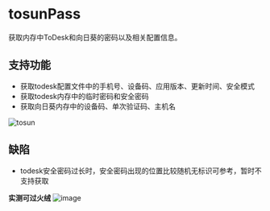# tosunPass
获取内存中ToDesk和向日葵的密码以及相关配置信息。
## 支持功能
- 获取todesk配置文件中的手机号、设备码、应用版本、更新时间、安全模式
- 获取todesk内存中的临时密码和安全密码
- 获取向日葵内存中的设备码、单次验证码、主机名

![tosun](https://github.com/user-attachments/assets/af1244a8-0442-4632-9af1-9e0209fc2852)
## 缺陷
- todesk安全密码过长时，安全密码出现的位置比较随机无标识可参考，暂时不支持获取

**实测可过火绒**
![image](https://github.com/user-attachments/assets/b6756ea7-7068-4f36-a88f-af51481d378f)
